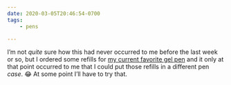 ```yaml
---
date: 2020-03-05T20:46:54-0700
tags:
    - pens

---
```


I’m not *quite* sure how this had never occurred to me before the last week or so, but I ordered some refills for [my current favorite gel pen](https://www.jetpens.com/Uni-UMR-83-Gel-Pen-Refill-0.38-mm-Black/pd/1660) and it only at that point occurred to me that I could put those refills in a different pen *case*. 😂 At some point I’ll have to try that.